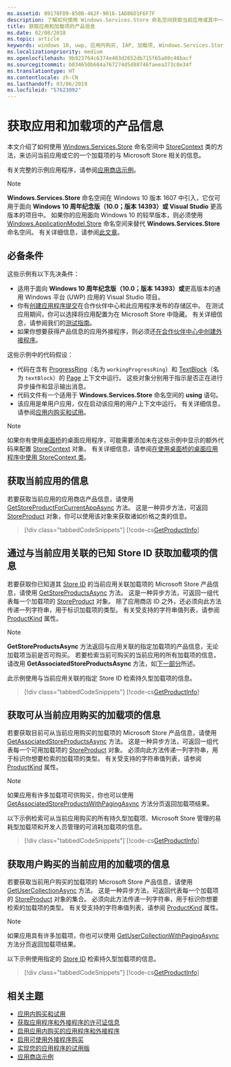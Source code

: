 ```yaml
---
ms.assetid: 89178FD9-850B-462F-9016-1AD86D1F6F7F
description: 了解如何使用 Windows.Services.Store 命名空间获取当前应用或其中一项加载项的与应用商店相关的产品信息。
title: 获取应用和加载项的产品信息
ms.date: 02/08/2018
ms.topic: article
keywords: windows 10, uwp, 应用内购买, IAP, 加载项, Windows.Services.Store
ms.localizationpriority: medium
ms.openlocfilehash: 9b923764c6374e403d2652db715f65a80c48bacf
ms.sourcegitcommit: b034650b684a767274d5d88746faeea373c8e34f
ms.translationtype: HT
ms.contentlocale: zh-CN
ms.lasthandoff: 03/06/2019
ms.locfileid: "57623092"
---
```

# <a name="get-product-info-for-apps-and-add-ons"></a>获取应用和加载项的产品信息

本文介绍了如何使用 [Windows.Services.Store](https://msdn.microsoft.com/library/windows/apps/windows.services.store.aspx) 命名空间中 [StoreContext](https://msdn.microsoft.com/library/windows/apps/windows.services.store.storecontext.aspx) 类的方法，来访问当前应用或它的一个加载项的与 Microsoft Store 相关的信息。

有关完整的示例应用程序，请参阅[应用商店示例](https://github.com/Microsoft/Windows-universal-samples/tree/master/Samples/Store)。

> [!NOTE]
> **Windows.Services.Store** 命名空间在 Windows 10 版本 1607 中引入，它仅可用于面向 **Windows 10 周年纪念版（10.0；版本 14393）或 Visual Studio** 更高版本的项目中。 如果你的应用面向 Windows 10 的较早版本，则必须使用 [Windows.ApplicationModel.Store](https://msdn.microsoft.com/library/windows/apps/windows.applicationmodel.store.aspx) 命名空间来替代 **Windows.Services.Store** 命名空间。 有关详细信息，请参阅[此文章](in-app-purchases-and-trials-using-the-windows-applicationmodel-store-namespace.md)。

## <a name="prerequisites"></a>必备条件

这些示例有以下先决条件：
* 适用于面向 **Windows 10 周年纪念版（10.0；版本 14393）或**更高版本的通用 Windows 平台 (UWP) 应用的 Visual Studio 项目。
* 你有[创建应用程序提交](https://msdn.microsoft.com/windows/uwp/publish/app-submissions)在合作伙伴中心和此应用程序发布的存储区中。 在测试应用期间，你可以选择将应用配置为在 Microsoft Store 中隐藏。 有关详细信息，请参阅我们的[测试指南](in-app-purchases-and-trials.md#testing)。
* 如果你想要获得产品信息的应用外接程序，则必须还[在合作伙伴中心中创建外接程序](../publish/add-on-submissions.md)。

这些示例中的代码假设：
* 代码在含有 [ProgressRing](https://msdn.microsoft.com/library/windows/apps/windows.ui.xaml.controls.progressring.aspx)（名为 ```workingProgressRing```）和 [TextBlock](https://msdn.microsoft.com/library/windows/apps/windows.ui.xaml.controls.textblock.aspx)（名为 ```textBlock```）的 [Page](https://msdn.microsoft.com/library/windows/apps/windows.ui.xaml.controls.page.aspx) 上下文中运行。 这些对象分别用于指示是否正在进行异步操作和显示输出消息。
* 代码文件有一个适用于 **Windows.Services.Store** 命名空间的 **using** 语句。
* 该应用是单用户应用，仅在启动该应用的用户上下文中运行。 有关详细信息，请参阅[应用内购买和试用](in-app-purchases-and-trials.md#api_intro)。

> [!NOTE]
> 如果你有使用[桌面桥](https://developer.microsoft.com/windows/bridges/desktop)的桌面应用程序，可能需要添加未在这些示例中显示的额外代码来配置 [StoreContext](https://msdn.microsoft.com/library/windows/apps/windows.services.store.storecontext.aspx) 对象。 有关详细信息，请参阅[在使用桌面桥的桌面应用程序中使用 StoreContext 类](in-app-purchases-and-trials.md#desktop)。

## <a name="get-info-for-the-current-app"></a>获取当前应用的信息

若要获取当前应用的应用商店产品信息，请使用 [GetStoreProductForCurrentAppAsync](https://docs.microsoft.com/uwp/api/windows.services.store.storecontext.getstoreproductforcurrentappasync) 方法。 这是一种异步方法，可返回 [StoreProduct](https://msdn.microsoft.com/library/windows/apps/windows.services.store.storeproduct.aspx) 对象，你可以使用该对象来获取诸如价格之类的信息。

> [!div class="tabbedCodeSnippets"]
[!code-cs[GetProductInfo](./code/InAppPurchasesAndLicenses_RS1/cs/GetAppInfoPage.xaml.cs#GetAppInfo)]

## <a name="get-info-for-add-ons-with-known-store-ids-that-are-associated-with-the-current-app"></a>通过与当前应用关联的已知 Store ID 获取加载项的信息

若要获取你已知道其 [Store ID](in-app-purchases-and-trials.md#store_ids) 的当前应用关联加载项的 Microsoft Store 产品信息，请使用 [GetStoreProductsAsync](https://docs.microsoft.com/uwp/api/windows.services.store.storecontext.getstoreproductsasync) 方法。 这是一种异步方法，可返回一组代表每一个加载项的 [StoreProduct](https://msdn.microsoft.com/library/windows/apps/windows.services.store.storeproduct.aspx) 对象。 除了应用商店 ID 之外，还必须向此方法传递一列字符串，用于标识加载项的类型。 有关受支持的字符串值列表，请参阅 [ProductKind](https://docs.microsoft.com/uwp/api/windows.services.store.storeproduct.productkind) 属性。

> [!NOTE]
> **GetStoreProductsAsync** 方法返回与应用关联的指定加载项的产品信息，无论加载项当前是否可购买。 若要检索当前可购买的当前应用的所有加载项的信息，请改用 **GetAssociatedStoreProductsAsync** 方法，如[下一部分](#get-info-for-add-ons-that-are-available-for-purchase-from-the-current-app)所述。

此示例使用与当前应用关联的指定 Store ID 检索持久型加载项的信息。

> [!div class="tabbedCodeSnippets"]
[!code-cs[GetProductInfo](./code/InAppPurchasesAndLicenses_RS1/cs/GetProductInfoPage.xaml.cs#GetProductInfo)]

## <a name="get-info-for-add-ons-that-are-available-for-purchase-from-the-current-app"></a>获取可从当前应用购买的加载项的信息

若要获取目前可从当前应用购买的加载项的 Microsoft Store 产品信息，请使用 [GetAssociatedStoreProductsAsync](https://docs.microsoft.com/uwp/api/windows.services.store.storecontext.getassociatedstoreproductsasync) 方法。 这是一种异步方法，可返回一组代表每一个可用加载项的 [StoreProduct](https://msdn.microsoft.com/library/windows/apps/windows.services.store.storeproduct.aspx) 对象。 必须向此方法传递一列字符串，用于标识你想要检索的加载项的类型。 有关受支持的字符串值列表，请参阅 [ProductKind](https://docs.microsoft.com/uwp/api/windows.services.store.storeproduct.productkind) 属性。

> [!NOTE]
> 如果应用有许多加载项可供购买，你也可以使用 [GetAssociatedStoreProductsWithPagingAsync](https://docs.microsoft.com/uwp/api/Windows.Services.Store.StoreContext.GetAssociatedStoreProductsWithPagingAsync) 方法分页返回加载项结果。

以下示例检索可从当前应用购买的所有持久型加载项、Microsoft Store 管理的易耗型加载项和开发人员管理的可消耗加载项的信息。

> [!div class="tabbedCodeSnippets"]
[!code-cs[GetProductInfo](./code/InAppPurchasesAndLicenses_RS1/cs/GetAddOnInfoPage.xaml.cs#GetAddOnInfo)]


## <a name="get-info-for-add-ons-for-the-current-app-that-the-user-has-purchased"></a>获取用户购买的当前应用的加载项的信息

若要获取当前用户购买的加载项的 Microsoft Store 产品信息，请使用 [GetUserCollectionAsync](https://docs.microsoft.com/uwp/api/windows.services.store.storecontext.getusercollectionasync) 方法。 这是一种异步方法，可返回代表每一个加载项的 [StoreProduct](https://msdn.microsoft.com/library/windows/apps/windows.services.store.storeproduct.aspx) 对象的集合。 必须向此方法传递一列字符串，用于标识你想要检索的加载项的类型。 有关受支持的字符串值列表，请参阅 [ProductKind](https://msdn.microsoft.com/library/windows/apps/windows.services.store.storeproduct.productkind.aspx) 属性。

> [!NOTE]
> 如果应用具有许多加载项，你也可以使用 [GetUserCollectionWithPagingAsync](https://docs.microsoft.com/uwp/api/windows.services.store.storecontext.getusercollectionwithpagingasync) 方法分页返回加载项结果。

以下示例使用指定的 [Store ID](in-app-purchases-and-trials.md#store_ids) 检索持久型加载项的信息。

> [!div class="tabbedCodeSnippets"]
[!code-cs[GetProductInfo](./code/InAppPurchasesAndLicenses_RS1/cs/GetUserCollectionPage.xaml.cs#GetUserCollection)]

## <a name="related-topics"></a>相关主题

* [应用内购买和试用](in-app-purchases-and-trials.md)
* [获取应用程序和外接程序的许可证信息](get-license-info-for-apps-and-add-ons.md)
* [启用应用内购买的应用程序和外接程序](enable-in-app-purchases-of-apps-and-add-ons.md)
* [启用可使用外接程序购买](enable-consumable-add-on-purchases.md)
* [实现您的应用程序的试用版](implement-a-trial-version-of-your-app.md)
* [应用商店示例](https://github.com/Microsoft/Windows-universal-samples/tree/master/Samples/Store)

